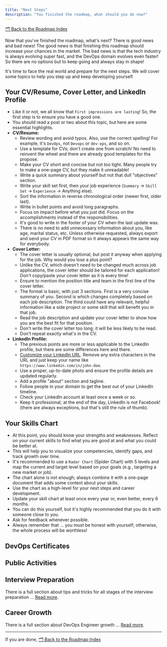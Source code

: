 ```yaml
---
title: "Next Steps"
description: "You finished the roadmap, what should you do now?"
---
```


[🗂 Back to the Roadmap Index](../../getting-started#roadmap-index)

Now that you've finished the roadmap, what's next? There is good news and bad news! The good news is that finishing this roadmap should increase your chances in the market. The bad news is that the tech industry is always evolving super fast, and the DevOps domain evolves even faster! So there are no options but to keep going and always stay in shape! 

It's time to face the real world and prepare for the next steps. We will cover some topics to help you step up and keep developing yourself.

## Your CV/Resume, Cover Letter, and LinkedIn Profile

- Like it or not, we all know that `First impressions are lasting`! So, the first step is to ensure you have a good one.
- You should read a post or two about this topic, but here are some essential highlights.
- **CV/Resume:**
  - Review wording and avoid typos. Also, use the correct spelling! For example, it's `DevOps`, not `Devops` or `dev-ops`, and so on.
  - Use a template for CVs; don't create one from scratch! No need to reinvent the wheel and there are already good templates for tha propose.
  - Make your CV short and concise but not too tight. Many people try to make a one-page CV, but they make it unreadable!
  - Write a quick summary about yourself but not that dull "objectives" section.
  - Write your skill set first, then your job experience (`Summary` -> `Skill Set` -> `Experience` -> Anything else).
  - Sort the information in reverse chronological order (newer first, older last).
  - Write in bullet points and avoid long paragraphs.
  - Focus on impact before what you just did. Focus on the accomplishments instead of the responsibilities.
  - It's good to write in the footer of your CV when the last update was.
  - There is no need to add unnecessary information about you, like age, marital status, etc.
  Unless otherwise requested, always export and send your CV in PDF format so it always appears the same way for everybody.
 - **Cover Letter:**
   - The cover letter is usually optional, but post it anyway when applying for the job. Why would you lose a plus point?
   - Unlike the CV, which doesn't need to be changed much across job applications, the cover letter should be tailored for each application! Don't copy/paste your cover letter as it is every time!
   - Ensure to mention the position title and team in the first line of the cover letter.
   - The format is basic, with just 3 sections. First is a very concise summary of you. Second is which changes completely based on each job description. The third could have any relevant, helpful information like a side project or some skill that will benefit you in that job.
   - Read the job description and update your cover letter to show how you are the best fit for that position.
   - Don't write the cover letter too long; it will be less likely to be read.
   - Don't repeat exactly what's in the CV.
 - **LinkedIn Profile:**
   - The previous points are more or less applicable to the LinkedIn profile, but there are some differences here and there.
   - [Customize your LinkedIn URL](https://www.linkedin.com/help/linkedin/answer/a542685/manage-your-public-profile-url?lang=en). Remove any extra characters in the URL and just keep your name like `https://www.linkedin.com/in/john-doe`.
   - Use a proper, up-to-date photo and ensure the profile details are updated regularly.
   - Add a profile "about" section and tagline.
   - Follow people in your domain to get the best out of your LinkedIn timeline.
   - Check your LinkedIn account at least once a week or so.
   - Keep it professional; at the end of the day, LinkedIn is not Facebook! (there are always exceptions, but that's still the rule of thumb).

## Your Skills Chart

- At this point, you should know your strengths and weaknesses. Reflect on your current skills to find what you are good at and what you could be better at.
- This will help you to visualize your competencies, identify gaps, and track growth over time.
- It's recommended to use a `Radar Chart` (Spider Chart) with 5 levels and map the current and target level based on your goals (e.g., targeting a new market or job).
- The chart alone is not enough; always combine it with a one-page document that adds some context about your skills.
- Use the chart as a high-level for your next steps and career development.
- Update your skill chart at least once every year or, even better, every 6 months.
- You can do this yourself, but it's highly recommended that you do it with someone close to you. 
- Ask for feedback whenever possible. 
- Always remember that ... you must be honest with yourself; otherwise, the whole process will be worthless!

## DevOps Certificates

## Public Activities

## Interview Preparation

There is a full section about tips and tricks for all stages of the interview preparation ... [Read more](/category/interview).

## Career Growth

There is a full section about DevOps Engineer growth ... [Read more](/category/growth).

---

If you are done, [🗂 Back to the Roadmap Index](../../getting-started#roadmap-index)
